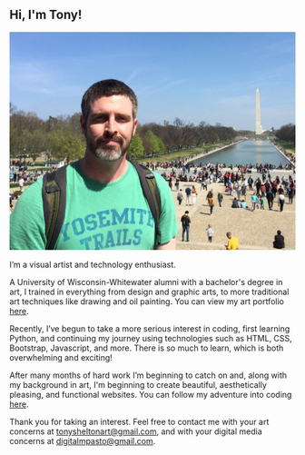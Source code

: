 ## Hi, I'm Tony! 

<img src="Me in DC.jpg" alt="hi" class="inline"/>

I’m a visual artist and technology enthusiast.

A University of Wisconsin-Whitewater alumni with a bachelor's degree in art, I trained in everything from design and graphic arts, to more traditional art techniques like drawing and oil painting.
You can view my art portfolio [here](http://www.tonysheltonart.com/).

Recently, I’ve begun to take a more serious interest in coding, first learning Python, and continuing my journey using technologies such as HTML, CSS, Bootstrap, Javascript, and more. There is so much to learn, which is both overwhelming and exciting!

After many months of hard work I’m beginning to catch on and, along with my background in art, I'm beginning to create beautiful, aesthetically pleasing, and functional websites. You can follow my adventure into coding [here](http://www.tonyshelton.com/code_journal/).

Thank you for taking an interest. Feel free to contact me with your art concerns at [tonysheltonart@gmail.com](mailto:tonysheltonart@gmail.com), and with your digital media concerns at [digitalmpasto@gmail.com](mailto:digitalmpasto@gmail.com).
